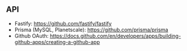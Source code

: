 ## API

-   Fastify: https://github.com/fastify/fastify
-   Prisma (MySQL, Planetscale): https://github.com/prisma/prisma
-   Github OAuth: https://docs.github.com/en/developers/apps/building-github-apps/creating-a-github-app
